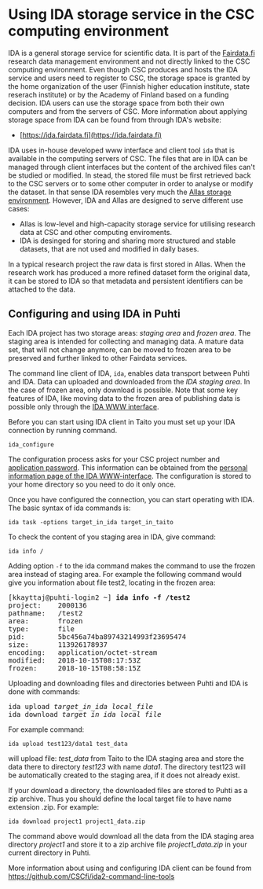 # Using IDA storage service in the CSC computing environment #

IDA is a general storage service for scientific data. It is part of the [Fairdata.fi]( https://www.fairdata.fi/) research data management environment and not directly linked to the CSC computing environment. Even though CSC produces and hosts the IDA service and users need to register to CSC, the storage space is granted by the home organization of the user (Finnish higher education institute, state reserach institute) or by the Academy of Finland based on a funding decision. IDA users can use the storage space from both their own computers and from the servers of CSC. More information about applying storage space from IDA can be found from through IDA's website:
  * [https://ida.fairdata.fi](https://ida.fairdata.fi)

IDA uses in-house developed www interface and client tool `ida` that is available in the computing servers of CSC.
The files that are in IDA can be managed through client interfaces but the content of the archived files can't be studied or modified. In stead, the stored file must be first retrieved back to the CSC servers or to some other computer in order to analyse or modify the dataset. In that sense IDA resembles very much the [Allas storage environment](../Allas/intoduction.md). However, IDA and Allas are designed to serve different use cases:
  * Allas is low-level and high-capacity storage service for utilising research data at CSC and other computing enviroments.          
  * IDA is desinged for storing and sharing more structured and stable datasets, that are not used and modified in daily bases. 

In a typical research project the raw data is first stored in Allas. When the research work has produced a more refined dataset form the original data, it can be stored to IDA so that metadata and persistent identifiers can be attached to the data. 


## Configuring and using IDA in Puhti ##

Each IDA project has two storage areas: _staging area_ and _frozen area_. The staging area is intended for collecting and managing data. A mature data set, that will not change anymore, can be moved to frozen area to be preserved and further linked to other Fairdata services.

The command line client of IDA, `ida`, enables data transport between Puhti and IDA. Data can uploaded and downloaded from the _IDA staging area_. In the case of frozen area, only download is possible. Note that some key features of IDA, like moving data to the frozen area of publishing data is possible only through the [IDA WWW interface](https://ida.csc.fi).

Before you can start using IDA client in Taito you must set up your IDA connection by running command.

```text
ida_configure
```

The configuration process asks for your CSC project number and [application password](https://www.fairdata.fi/en/ida/user-guide/#app-passwords). 
This information can be obtained from the [personal information page of the IDA WWW-interface](https://ida.fairdata.fi/settings/personal). 
The configuration is stored to your home directory so you need to do it only once.

Once you have configured the connection, you can start operating with IDA. The basic syntax of ida commands is:
```text
ida task -options target_in_ida target_in_taito
```

To check the content of you staging area in IDA, give command:
```text
ida info /
```
Adding option `-f` to the ida command makes the command to use the frozen area instead of staging area. For example the following command would give you information about file test2, locating in the frozen area:

<pre>
[kkayttaj@puhti-login2 ~] <b>ida info -f /test2</b>
project:    2000136
pathname:   /test2
area:       frozen
type:       file
pid:        5bc456a74ba89743214993f23695474
size:       113926178937
encoding:   application/octet-stream
modified:   2018-10-15T08:17:53Z
frozen:     2018-10-15T08:58:15Z
</pre>
 

Uploading and downloading files and directories between Puhti and IDA is done with commands:

<pre>ida upload <em>target_in_ida local_file</em>
ida download <em>target_in_ida local_file</em> 
</pre>

For example command:
```text
ida upload test123/data1 test_data
```
will upload file: _test_data_ from Taito to the IDA staging area and store the data there to directory _test123_ with name _data1_. The directory test123 will be automatically created to the staging area, if it does not already exist.

If your download a directory, the downloaded files are stored to Puhti as a zip archive. Thus you should define the local target file to have name extension .zip. For example:
```text
ida download project1 project1_data.zip
```
The command above would download all the data from the IDA staging area directory _project1_ and store it to a zip archive file _project1_data.zip_ in your current directory in Puhti.

More information about using and configuring IDA client can be found from https://github.com/CSCfi/ida2-command-line-tools
  
